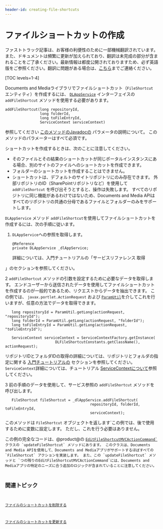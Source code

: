 ```yaml
---
header-id: creating-file-shortcuts
---
```


# ファイルショートカットの作成

<p class="alert alert-info"><span class="wysiwyg-color-blue120">ファストトラック記事は、お客様の利便性のために一部機械翻訳されています。また、ドキュメントは頻繁に更新が加えられており、翻訳は未完成の部分が含まれることをご了承ください。最新情報は都度公開されておりますため、必ず英語版をご参照ください。翻訳に問題がある場合は、<a href="mailto:support-content-jp@liferay.com">こちら</a>までご連絡ください。</span></p>

[TOC levels=1-4]

Documents and Mediaライブラリでファイルショートカット（`FileShortcut` エンティティ）を作成するには、 [`DLAppService`](@platform-ref@/7.1-latest/javadocs/portal-kernel/com/liferay/document/library/kernel/service/DLAppService.html) インターフェイスの `addFileShortcut` メソッドを使用する必要があります。

    addFileShortcut(long repositoryId, 
                    long folderId, 
                    long toFileEntryId, 
                    ServiceContext serviceContext)

参照してください [このメソッドのJavadocの](@platform-ref@/7.1-latest/javadocs/portal-kernel/com/liferay/document/library/kernel/service/DLAppService.html#addFileShortcut-long-long-long-com.liferay.portal.kernel.service.ServiceContext-) パラメータの説明について。 このメソッドのパラメーターはすべて必須です。

ショートカットを作成するときは、次のことに注意してください。

  - そのファイルとその結果のショートカットが同じポータルインスタンスにある場合、別のサイトのファイルへのショートカットを作成できます。
  - フォルダーのショートカットを作成することはできません。
  - ショートカットは、デフォルトのサイトリポジトリにのみ存在できます。 外部リポジトリのID（SharePointリポジトリなど）を使用して `addFileShortcut` を呼び出そうとすると、操作は失敗します。 すべてのリポジトリに同じ機能があるわけではないため、Documents and Media APIはすべてのリポジトリの共通の分母であるファイルとフォルダーのみをサポートします。

`DLAppService` メソッド `addFileShortcut`を使用してファイルショートカットを作成するには、次の手順に従います。

1.  `DLAppService`への参照を取得します。
   
        @Reference
        private DLAppService _dlAppService;

    詳細については、入門チュートリアルの「サービスリファレンス</a> 取得

」のセクションを参照してください。</p></li> 
   
   2  `addFileShortcut` メソッドの引数を設定するために必要なデータを取得します。 エンドユーザーから送信されたデータを使用してファイルショートカットを作成するのが一般的であるため、リクエストからデータを抽出できます。 この例では、 `javax.portlet.ActionRequest` および [`ParamUtil`](@platform-ref@/7.1-latest/javadocs/portal-kernel/com/liferay/portal/kernel/util/ParamUtil.html)を介してこれを行いますが、任意の方法でデータを取得できます。
  
       long repositoryId = ParamUtil.getLong(actionRequest, "repositoryId");
       long folderId = ParamUtil.getLong(actionRequest, "folderId");
       long toFileEntryId = ParamUtil.getLong(actionRequest, "toFileEntryId");
      
       ServiceContext serviceContext = ServiceContextFactory.getInstance(
                           DLFileShortcutConstants.getClassName(), actionRequest);
      
  
  リポジトリIDとフォルダIDの取得の詳細については、リポジトリとフォルダの指定に関する [入門チュートリアルの](/docs/7-1/tutorials/-/knowledge_base/t/getting-started-with-the-documents-and-media-api) セクションを参照してください。 `ServiceContext`詳細については、チュートリアル [ServiceContextについて](/docs/7-1/tutorials/-/knowledge_base/t/understanding-servicecontext)参照してください。

3  前の手順のデータを使用して、サービス参照の `addFileShortcut` メソッドを呼び出します。
  
       FileShortcut fileShortcut = _dlAppService.addFileShortcut(
                                           repositoryId, folderId, toFileEntryId, 
                                           serviceContext);
      
  
  このメソッドは `FileShortcut` オブジェクトを返します`この例では、後で使用するために変数に設定します。 ただし、これを行う必要はありません。</p></li>
</ol>

<p spaces-before="0">この例の完全なコードは、@product@の <a href="https://github.com/liferay/liferay-portal/blob/master/modules/apps/document-library/document-library-web/src/main/java/com/liferay/document/library/web/internal/portlet/action/EditFileShortcutMVCActionCommand.java"><code>EditFileShortcutMVCActionCommand`</a> クラスの `updateFileShortcut` メソッドにあります。 このクラスは、Documents and Media APIを使用して、Documents and Mediaアプリがサポートするほぼすべての `FileShortcut` アクションを実装します。 また、この `updateFileShortcut` メソッドと `つの残りのEditFileShortcutMVCActionCommand`には、Documents and Mediaアプリの特定のニーズに合う追加のロジックが含まれていることに注意してください。
  
  

## 関連トピック

[ファイルのショートカットを削除する](/docs/7-1/tutorials/-/knowledge_base/t/deleting-file-shortcuts)

[ファイルのショートカットを更新する](/docs/7-1/tutorials/-/knowledge_base/t/updating-file-shortcuts)
